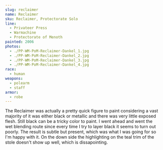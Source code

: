 ```yaml
---
slug: reclaimer
name: Reclaimer
sku: Reclaimer, Protectorate Solo
line:
  - Privateer Press
  - Warmachine
  - Protectorate of Menoth
painted: 2006
photos:
  - ./PP-WM-PoM-Reclaimer-Dankel_1.jpg
  - ./PP-WM-PoM-Reclaimer-Dankel_2.jpg
  - ./PP-WM-PoM-Reclaimer-Dankel_3.jpg
  - ./PP-WM-PoM-Reclaimer-Dankel_4.jpg
race:
  - human
weapons:
  - polearm
  - staff
armor:
  - robe
---
```


The Reclaimer was actually a pretty quick figure to paint considering a vast majority of it was either black or metallic and there was very little exposed flesh. Still black can be a tricky color to paint. I went ahead and went the wet blending route since every time I try to layer black it seems to turn out poorly. The result is subtle but present, which was what I was going for so I'm happy with it. On the down side the highlighting on the teal trim of the stole doesn't show up well, which is dissapointing.
